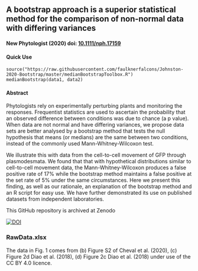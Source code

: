 ## A bootstrap approach is a superior statistical method for the comparison of non-normal data with differing variances
#### New Phytologist (2020) doi: [10.1111/nph.17159](https://doi/org/10.1111/nph.17159)

#### Quick Use
` source("https://raw.githubusercontent.com/faulknerfalcons/Johnston-2020-Bootstrap/master/medianBootstrapToolbox.R")
medianBootstrap(data1, data2) `

#### Abstract
Phytologists rely on experimentally perturbing plants and monitoring the responses. Frequentist statistics are used to ascertain the probability that an observed difference between conditions was due to chance (a p value). When data are not normal and have differing variances, we propose data sets are better analysed by a bootstrap method that tests the null hypothesis that means (or medians) are the same between two conditions, instead of the commonly used  Mann-Whitney-Wilcoxon test. 

We illustrate this with data from the cell-to-cell movement of GFP through plasmodesmata. We found that that with hypothetical distributions similar to cell-to-cell movement data, the Mann-Whitney-Wilcoxon produces a false positive rate of 17% while the bootstrap method maintains a false positive at the set rate of 5% under the same circumstances.  Here we present this finding, as well as our rationale, an explanation of the bootstrap method and an R script for easy use. We have further demonstrated its use on published datasets from independent laboratories.

This GitHub repository is archived at Zenodo

[![DOI](https://zenodo.org/badge/DOI/10.5281/zenodo.4326968.svg)](https://doi.org/10.5281/zenodo.4326968)

### RawData.xlsx
The data in Fig. 1 comes from (b) Figure S2 of Cheval et al. (2020), (c) Figure 2d Diao et al. (2018), (d) Figure 2c Diao et al. (2018) under use of the CC BY 4.0 licence.
